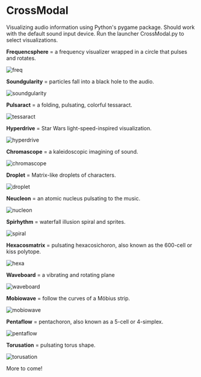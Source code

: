 # CrossModal
Visualizing audio information using Python's pygame package. Should work with the default sound input device.
Run the launcher CrossModal.py to select visualizations.


**Frequencsphere** = a frequency visualizer wrapped in a circle that pulses and rotates.

![freq](https://github.com/user-attachments/assets/97d06373-141a-4595-a6b1-7f124d34c37b)

**Soundgularity** = particles fall into a black hole to the audio.

![soundgularity](https://github.com/user-attachments/assets/e96486ad-3677-43d4-ab7e-7aed2ffe6931)

**Pulsaract** = a folding, pulsating, colorful tessaract.

![tessaract](https://github.com/user-attachments/assets/ba5daf61-6309-4c98-bab0-0151f7f659e3)

**Hyperdrive** = Star Wars light-speed-inspired visualization.

![hyperdrive](https://github.com/user-attachments/assets/4d3531a6-0ea2-4c93-b439-84d3191a2b36)

**Chromascope** = a kaleidoscopic imagining of sound.

![chromascope](https://github.com/user-attachments/assets/3e6879f3-ee55-4475-ae5b-582303e64ebc)

**Droplet** = Matrix-like droplets of characters.

![droplet](https://github.com/user-attachments/assets/52afa63b-bc32-41b0-88ac-88ee2d3b002f)

**Neucleon** = an atomic nucleus pulsating to the music.

![nucleon](https://github.com/user-attachments/assets/908b38f5-d808-4e26-a7fd-c33db46c7e36)

**Spirhythm** = waterfall illusion spiral and sprites.

![spiral](https://github.com/user-attachments/assets/e9f623f4-291f-4594-a044-f98393a6a196)

**Hexacosmatrix** = pulsating hexacosichoron, also known as the 600-cell or kiss polytope.

![hexa](https://github.com/user-attachments/assets/9894e1b8-f720-43b9-8960-355250e96f2f)

**Waveboard** = a vibrating and rotating plane

![waveboard](https://github.com/user-attachments/assets/6d0acc0b-c667-42c6-accc-b0af8b7a4883)

**Mobiowave** = follow the curves of a Möbius strip.

![mobiowave](https://github.com/user-attachments/assets/e9d6d1a7-886e-4b15-8ffe-87afce8e5c62)

**Pentaflow** = pentachoron, also known as a 5-cell or 4-simplex.

![pentaflow](https://github.com/user-attachments/assets/eb2d0f66-b8c7-4869-b353-de5209aca51e)

**Torusation** = pulsating torus shape.

![torusation](https://github.com/user-attachments/assets/6e112be6-5feb-42d2-9de5-f4ef150e1211)


More to come!
